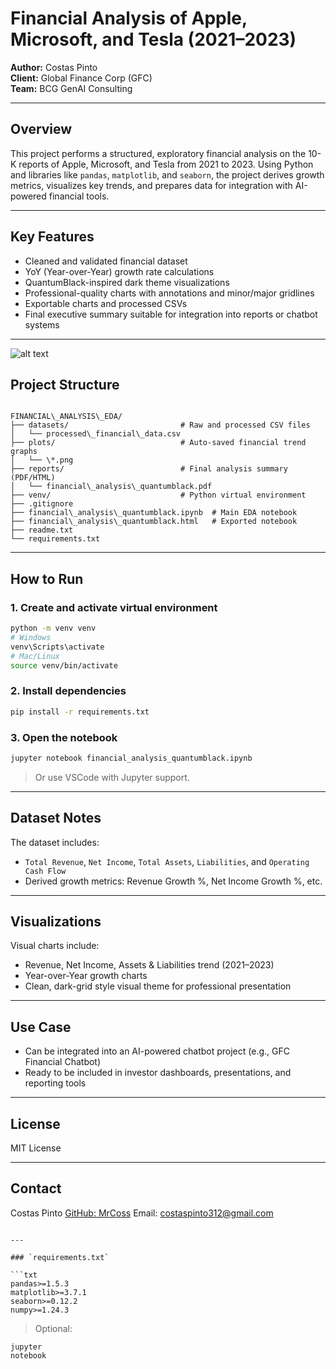 # Financial Analysis of Apple, Microsoft, and Tesla (2021–2023)

**Author:** Costas Pinto  
**Client:** Global Finance Corp (GFC)  
**Team:** BCG GenAI Consulting

---

## Overview

This project performs a structured, exploratory financial analysis on the 10-K reports of Apple, Microsoft, and Tesla from 2021 to 2023. Using Python and libraries like `pandas`, `matplotlib`, and `seaborn`, the project derives growth metrics, visualizes key trends, and prepares data for integration with AI-powered financial tools.

---

## Key Features

- Cleaned and validated financial dataset
- YoY (Year-over-Year) growth rate calculations
- QuantumBlack-inspired dark theme visualizations
- Professional-quality charts with annotations and minor/major gridlines
- Exportable charts and processed CSVs
- Final executive summary suitable for integration into reports or chatbot systems

---
![alt text](image.png)

## Project Structure

```

FINANCIAL\_ANALYSIS\_EDA/
├── datasets/                         # Raw and processed CSV files
│   └── processed\_financial\_data.csv
├── plots/                            # Auto-saved financial trend graphs
│   └── \*.png
├── reports/                          # Final analysis summary (PDF/HTML)
│   └── financial\_analysis\_quantumblack.pdf
├── venv/                             # Python virtual environment
├── .gitignore
├── financial\_analysis\_quantumblack.ipynb  # Main EDA notebook
├── financial\_analysis\_quantumblack.html   # Exported notebook
├── readme.txt
└── requirements.txt

````

---

## How to Run

### 1. Create and activate virtual environment
```bash
python -m venv venv
# Windows
venv\Scripts\activate
# Mac/Linux
source venv/bin/activate
````

### 2. Install dependencies

```bash
pip install -r requirements.txt
```

### 3. Open the notebook

```bash
jupyter notebook financial_analysis_quantumblack.ipynb
```

> Or use VSCode with Jupyter support.

---

## Dataset Notes

The dataset includes:

* `Total Revenue`, `Net Income`, `Total Assets`, `Liabilities`, and `Operating Cash Flow`
* Derived growth metrics: Revenue Growth %, Net Income Growth %, etc.

---

## Visualizations

Visual charts include:

* Revenue, Net Income, Assets & Liabilities trend (2021–2023)
* Year-over-Year growth charts
* Clean, dark-grid style visual theme for professional presentation

---

## Use Case

* Can be integrated into an AI-powered chatbot project (e.g., GFC Financial Chatbot)
* Ready to be included in investor dashboards, presentations, and reporting tools

---

## License

MIT License

---

## Contact

Costas Pinto
[GitHub: MrCoss](https://github.com/MrCoss)
Email: [costaspinto312@gmail.com](mailto:costaspinto312@gmail.com)

````

---

### `requirements.txt`

```txt
pandas>=1.5.3
matplotlib>=3.7.1
seaborn>=0.12.2
numpy>=1.24.3
````

> Optional:

```
jupyter
notebook
